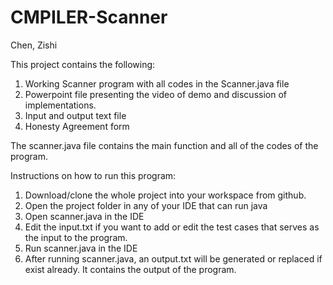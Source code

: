 # CMPILER-Scanner

Chen, Zishi

This project contains the following:
  1. Working Scanner program with all codes in the Scanner.java file
  2. Powerpoint file presenting the video of demo and discussion of implementations.
  3. Input and output text file
  4. Honesty Agreement form


The scanner.java file contains the main function and all of the codes of the program.


Instructions on how to run this program:
  1. Download/clone the whole project into your workspace from github.
  2. Open the project folder in any of your IDE that can run java
  3. Open scanner.java in the IDE
  4. Edit the input.txt if you want to add or edit the test cases that serves as the input to the program.
  5. Run scanner.java in the IDE
  6. After running scanner.java, an output.txt will be generated or replaced if exist already. It contains the output of the program.




